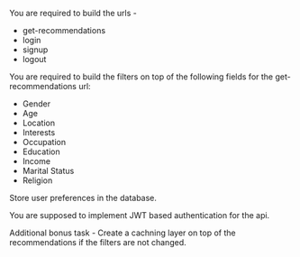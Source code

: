 You are required to build the urls -
- get-recommendations
- login
- signup
- logout


You are required to build the filters on top of the following fields for the get-recommendations url:
- Gender
- Age
- Location
- Interests
- Occupation
- Education
- Income
- Marital Status
- Religion

Store user preferences in the database.

You are supposed to implement JWT based authentication for the api.

Additional bonus task - Create a cachning layer on top of the recommendations if the filters are not changed.
